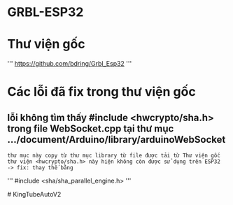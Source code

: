 # GRBL-ESP32

# Thư viện gốc 
'''
https://github.com/bdring/Grbl_Esp32
'''

# Các lỗi đã fix trong thư viện gốc 
  ## lỗi không tìm thấy #include <hwcrypto/sha.h> trong file WebSocket.cpp tại thư mục .../document/Arduino/library/arduinoWebSocket
    thư mục này copy từ thư mục library từ file được tải từ Thư viện gốc
    thư viện <hwcrypto/sha.h> này hiện không còn được sử dụng trên ESP32 
    -> fix: thay thế bằng
'''
#include <sha/sha_parallel_engine.h>
'''

#   K i n g T u b e A u t o V 2  
 